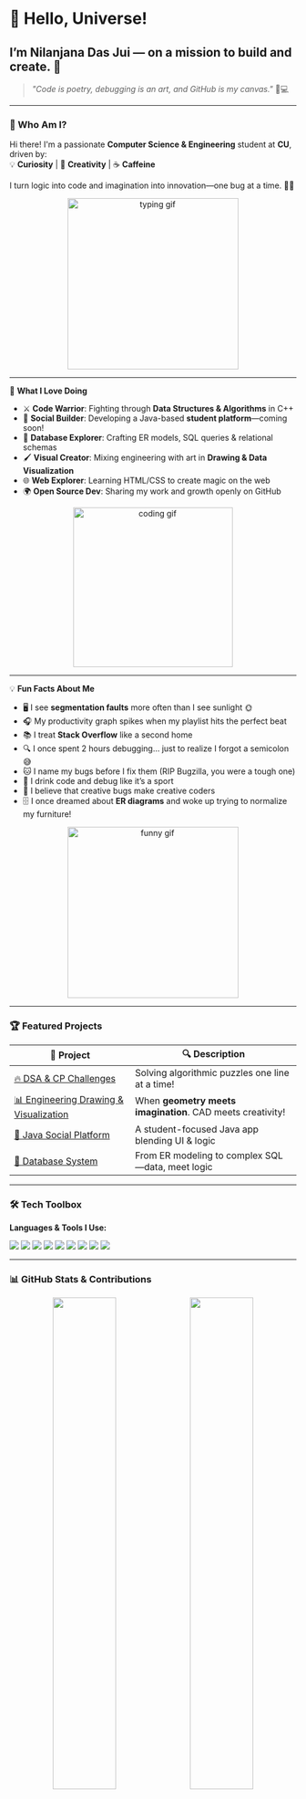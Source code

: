 # 👋 Hello, Universe!  
## I’m Nilanjana Das Jui — on a mission to build and create. 🚀  


> _"Code is poetry, debugging is an art, and GitHub is my canvas."_ 🎨💻  


---

### 🌟 Who Am I?

Hi there! I'm a passionate **Computer Science & Engineering** student at **CU**, driven by:  
💡 **Curiosity** | 🎨 **Creativity** | ☕ **Caffeine**

I turn logic into code and imagination into innovation—one bug at a time. 🐞💡

<p align="center">
  <img src="https://media.giphy.com/media/LmNwrBhejkK9EFP504/giphy.gif" width="300" alt="typing gif" />
</p>

---


🎯 <strong>What I Love Doing</strong>


- ⚔️ **Code Warrior**: Fighting through **Data Structures & Algorithms** in C++  
- 💬 **Social Builder**: Developing a Java-based **student platform**—coming soon!  
- 🧠 **Database Explorer**: Crafting ER models, SQL queries & relational schemas  
- 🖌️ **Visual Creator**: Mixing engineering with art in **Drawing & Data Visualization**  
- 🌐 **Web Explorer**: Learning HTML/CSS to create magic on the web  
- 🌍 **Open Source Dev**: Sharing my work and growth openly on GitHub  

<p align="center">
  <img src="https://media.giphy.com/media/13HgwGsXF0aiGY/giphy.gif" width="280" alt="coding gif" />
</p>



---


<summary>💡 <strong>Fun Facts About Me</strong></summary>


- 🖥️ I see **segmentation faults** more often than I see sunlight 🌞  
- 🎧 My productivity graph spikes when my playlist hits the perfect beat  
- 📚 I treat **Stack Overflow** like a second home  
- 🔍 I once spent 2 hours debugging… just to realize I forgot a semicolon 😅  
- 🐱 I name my bugs before I fix them (RIP Bugzilla, you were a tough one)  
- 🧃 I drink code and debug like it’s a sport  
- 🌈 I believe that creative bugs make creative coders
- 🗄️ I once dreamed about **ER diagrams** and woke up trying to normalize my furniture!

<p align="center">
  <img src="https://media.giphy.com/media/v1.Y2lkPWVjZjA1ZTQ3MWpjMGpodW14OTdra3Bnbm41NGJ0NjcweWFyYXptcWcxdjI1OWZ1NiZlcD12MV9naWZzX3NlYXJjaCZjdD1n/vlYBYMFArzuOk/giphy.gif" width="300" alt="funny gif" />
</p>




---

### 🏆 Featured Projects

|        🚀 Project       |     🔍 Description     |
|-------------------------|------------------------|
| [🔥 DSA & CP Challenges](https://github.com/nilanjanajui)                |             Solving algorithmic puzzles one line at a time! |
| [📊 Engineering Drawing & Visualization](https://github.com/nilanjanajui)                  |                  When **geometry meets imagination**. CAD meets creativity! |
| [💬 Java Social Platform](https://github.com/nilanjanajui)                          |                          A student-focused Java app blending UI & logic |
| [🧠 Database System](https://github.com/nilanjanajui)                         |                            From ER modeling to complex SQL—data, meet logic |

---

### 🛠️ Tech Toolbox

**Languages & Tools I Use:**  
<p align="left">
  <img src="https://img.shields.io/badge/C++-00599C?style=for-the-badge&logo=cplusplus&logoColor=white" />
  <img src="https://img.shields.io/badge/Java-ED8B00?style=for-the-badge&logo=java&logoColor=white" />
  <img src="https://img.shields.io/badge/SQL-336791?style=for-the-badge&logo=postgresql&logoColor=white" />
  <img src="https://img.shields.io/badge/HTML5-E34F26?style=for-the-badge&logo=html5&logoColor=white" />
  <img src="https://img.shields.io/badge/LaTeX-008080?style=for-the-badge&logo=latex&logoColor=white" />
  <img src="https://img.shields.io/badge/VSCode-007ACC?style=for-the-badge&logo=visual-studio-code&logoColor=white" />
  <img src="https://img.shields.io/badge/GitHub-181717?style=for-the-badge&logo=github&logoColor=white" />
  <img src="https://img.shields.io/badge/Oracle-FF0000?style=for-the-badge&logo=oracle&logoColor=white" />
  <img src="https://img.shields.io/badge/Fish Shell-4F5D95?style=for-the-badge&logo=gnu-bash&logoColor=white" />
</p>

---

### 📊 GitHub Stats & Contributions

<p align="center">
  <img src="https://github-readme-stats.vercel.app/api?username=nilanjanajui&show_icons=true&theme=radical" width="47%" />
  <img src="https://github-readme-stats.vercel.app/api/top-langs/?username=nilanjanajui&layout=compact&theme=radical" width="47%" />
</p>

<p align="center">
  <img src="https://github-readme-streak-stats.herokuapp.com/?user=nilanjanajui&theme=radical" />
</p>

---

### 🌿 Contribution Graph

<p align="center">
  <img src="https://github-readme-activity-graph.vercel.app/graph?username=nilanjanajui&theme=rogue" />
</p>


---

### 🤝 Let's Build Together!

Want to collaborate, code, or just say hi? Let's connect:

- 📧 **Email**: [nilanjana.csecu@gmail.com](mailto:nilanjana.csecu@gmail.com)  
- 🐦 **Twitter/X**: [@Nilanjana_Jui04](https://x.com/i/flow/login?redirect_after_login=%2FNilanjana_Jui04)  
- 💼 **LinkedIn**: [Nilanjana Das Jui](https://www.linkedin.com/in/nilanjana-jui-759402286/)  
- 📘 **Facebook**: [Nilanjana Jui](https://www.facebook.com/share/1ESuwQJ5bR/)

---

<p align="center">
  <img src="https://media.giphy.com/media/v1.Y2lkPWVjZjA1ZTQ3Mnk1OTgxejY3NXFnbzNvems5bHRsY2RzYWxycm13YnhlZGJqeW45MyZlcD12MV9naWZzX3NlYXJjaCZjdD1n/PXvCWUnmqVdks/giphy.gif" width="200" alt="peace out gif" />
</p>

⭐ _Thanks for scrolling! If you smiled while reading this, give a ⭐ to your favorite projects!_
